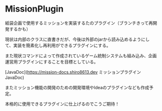 # MissionPlugin
紙袋企画で使用するミッションを実装するたのプラグイン（ブランチきって再開発するかも）

現状は内部のクラスに直書きだが、今後は外部のjarから読み込めるようにして、実装を簡素化し再利用ができるプラグインにする。

また現状コマンドによって作成されているゲーム統制システムも組み込み、企画運営用プラグインにすることを目標としている。

[JavaDoc](https://mission-docs.shiro8613.dev ミッションプラグインJavaDoc)

またミッション機能の開発のための開発環境やIdeaのプラグインなども作成予定。

本格的に使用できるプラグインに仕上げるのでこうご期待！
